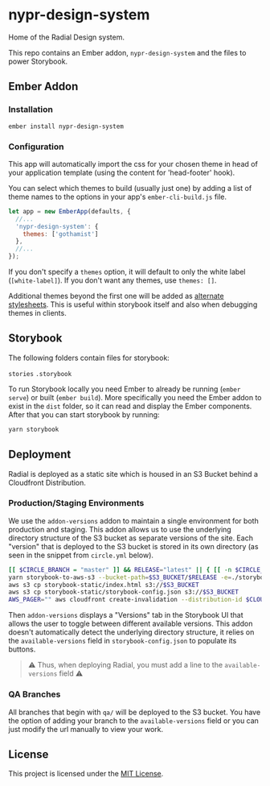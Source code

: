 

nypr-design-system
==============================================================================

Home of the Radial Design system.

This repo contains an Ember addon, `nypr-design-system` and the files to
power Storybook.



## Ember Addon


### Installation
```
ember install nypr-design-system
```

### Configuration
This app will automatically import the css for your chosen theme in head of your application template (using the content for 'head-footer' hook).

You can select which themes to build (usually just one) by adding a list of theme names to the options in your app's `ember-cli-build.js` file.

```js
let app = new EmberApp(defaults, {
  //...
  'nypr-design-system': {
    themes: ['gothamist']
  },
  //...
});
```
If you don't specify a `themes` option, it will default to only the white label (`[white-label]`).
If you don't want any themes, use `themes: []`.

Additional themes beyond the first one will be added as [alternate stylesheets](https://developer.mozilla.org/en-US/docs/Web/CSS/Alternative_style_sheets). This is useful within storybook itself and also when debugging themes in clients.

## Storybook
The following folders contain files for storybook:

`stories`
`.storybook`

To run Storybook locally you need Ember to already be running (`ember serve`) or built (`ember build`). More specifically you need the Ember addon to exist in the `dist` folder, so it can read and display the Ember components. After that you can start storybook by running:

```bash
yarn storybook
```

## Deployment
Radial is deployed as a static site which is housed in an S3 Bucket behind a Cloudfront Distribution.

### Production/Staging Environments
We use the `addon-versions` addon to maintain a single environment for both production and staging. This addon allows us to use the underlying directory structure of the S3 bucket as separate versions of the site. Each "version" that is deployed to the S3 bucket is stored in its own directory (as seen in the snippet from `circle.yml` below). 
```bash
[[ $CIRCLE_BRANCH = "master" ]] && RELEASE="latest" || { [[ -n $CIRCLE_BRANCH ]] && RELEASE=$CIRCLE_BRANCH || RELEASE=$CIRCLE_TAG; }
yarn storybook-to-aws-s3 --bucket-path=$S3_BUCKET/$RELEASE -e=./storybook-static/$RELEASE
aws s3 cp storybook-static/index.html s3://$S3_BUCKET
aws s3 cp storybook-static/storybook-config.json s3://$S3_BUCKET
AWS_PAGER="" aws cloudfront create-invalidation --distribution-id $CLOUDFRONT_ID --paths "/index.html" "/storybook-config.json" "/$RELEASE/*"
```

Then `addon-versions` displays a "Versions" tab in the Storybook UI that allows the user to toggle between different available versions. This addon doesn't automatically detect the underlying directory structure, it relies on the `available-versions` field in `storybook-config.json` to populate its buttons.

> :warning: Thus, when deploying Radial, you must add a line to the `available-versions` field :warning:

### QA Branches
All branches that begin with `qa/` will be deployed to the S3 bucket. You have the option of adding your branch to the `available-versions` field or you can just modify the url manually to view your work.

## License

This project is licensed under the [MIT License](LICENSE.md).
